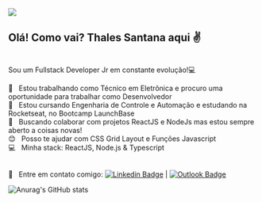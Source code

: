 
<img src="https://i.imgur.com/bhCZaQm.png"/>

## Olá! Como vai? Thales Santana aqui :v:

 <br/> Sou um Fullstack Developer Jr em constante evolução!:computer:

 :mag_right: &nbsp; Estou trabalhando como Técnico em Eletrônica e procuro uma oportunidade para trabalhar como Desenvolvedor 
 <br/> :rocket: &nbsp; Estou cursando Engenharia de Controle e Automação e estudando na Rocketseat, no Bootcamp LaunchBase 
 <br/> :purple_heart: &nbsp; Buscando colaborar com projetos ReactJS e NodeJs mas estou sempre aberto a coisas novas!
 <br/> :blush: &nbsp; Posso te ajudar com CSS Grid Layout e Funções Javascript
 <br/> :computer: &nbsp; Minha stack: ReactJS, Node.js  & Typescript

 <br/> :email: &nbsp; Entre em contato comigo: [![Linkedin Badge](https://img.shields.io/badge/-ThalesSantana-blue?style=flat-square&logo=Linkedin&logoColor=white&link=https://www.linkedin.com/in/thales-c-santana/)](https://www.linkedin.com/in/thales-c-santana/) 
| [![Outlook Badge](https://img.shields.io/badge/Outlook-ThalesSantana-blue)](mailto:thales.c.santana@outlook.com)

![Anurag's GitHub stats](https://github-readme-stats.vercel.app/api?username=thalesantana&show_icons=true&theme=tokyonight)


